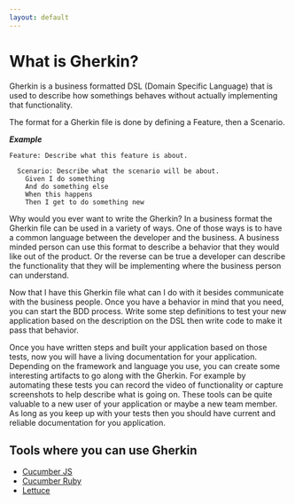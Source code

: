 ```yaml
---
layout: default
---
```

# What is Gherkin?

Gherkin is a business formatted DSL (Domain Specific Language) that is used to describe how somethings behaves without actually implementing that functionality.

The format for a Gherkin file is done by defining a Feature, then a Scenario.

***Example***

```gherkin
Feature: Describe what this feature is about.

  Scenario: Describe what the scenario will be about.
    Given I do something
    And do something else
    When this happens
    Then I get to do something new
```

Why would you ever want to write the Gherkin?  In a business format the Gherkin file can be used in a variety of ways.  One of those ways is to have a common language between the developer and the business. A business minded person can use this format to describe a behavior that they would like out of the product. Or the reverse can be true a developer can describe the functionality that they will be implementing where the business person can understand.  

Now that I have this Gherkin file what can I do with it besides communicate with the business people.  Once you have a behavior in mind that you need, you can start the BDD process.  Write some step definitions to test your new application based on the description on the DSL then write code to make it pass that behavior.

Once you have written steps and built your application based on those tests, now you will have a living documentation for your application.  Depending on the framework and language you use, you can create some interesting artifacts to go along with the Gherkin.  For example by automating these tests you can record the video of functionality or capture screenshots to help describe what is going on. These tools can be quite valuable to a new user of your application or maybe a new team member.  As long as you keep up with your tests then you should have current and reliable documentation for you application.

## Tools where you can use Gherkin
* [Cucumber JS](/book/javascript/cucumber-js.html)
* [Cucumber Ruby](/book/ruby/cucumber-+-ruby.html)
* [Lettuce](/book/python/lettuce.html)